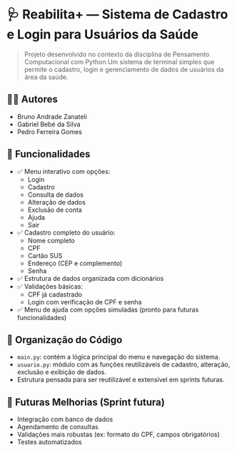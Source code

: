 # 🩺 Reabilita+ — Sistema de Cadastro e Login para Usuários da Saúde

> Projeto desenvolvido no contexto da disciplina de Pensamento Computacional com Python.Um sistema de terminal simples que permite o cadastro, login e gerenciamento de dados de usuários da área da saúde.

## 👨‍💻 Autores

- Bruno Andrade Zanateli  
- Gabriel Bebé da Silva  
- Pedro Ferreira Gomes

## 🚀 Funcionalidades

- ✅ Menu interativo com opções:
  - Login
  - Cadastro
  - Consulta de dados
  - Alteração de dados
  - Exclusão de conta
  - Ajuda
  - Sair
- ✅ Cadastro completo do usuário:
  - Nome completo
  - CPF
  - Cartão SUS
  - Endereço (CEP e complemento)
  - Senha
- ✅ Estrutura de dados organizada com dicionários
- ✅ Validações básicas:
  - CPF já cadastrado
  - Login com verificação de CPF e senha
- ✅ Menu de ajuda com opções simuladas (pronto para futuras funcionalidades)

## 🧠 Organização do Código

- `main.py`: contém a lógica principal do menu e navegação do sistema.
- `usuario.py`: módulo com as funções reutilizáveis de cadastro, alteração, exclusão e exibição de dados.
- Estrutura pensada para ser reutilizável e extensível em sprints futuras.

## 🔮 Futuras Melhorias (Sprint futura)

- Integração com banco de dados
- Agendamento de consultas
- Validações mais robustas (ex: formato do CPF, campos obrigatórios)
- Testes automatizados
